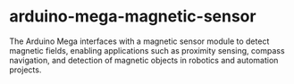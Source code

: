# arduino-mega-magnetic-sensor
The Arduino Mega interfaces with a magnetic sensor module to detect magnetic fields, enabling applications such as proximity sensing, compass navigation, and detection of magnetic objects in robotics and automation projects.
